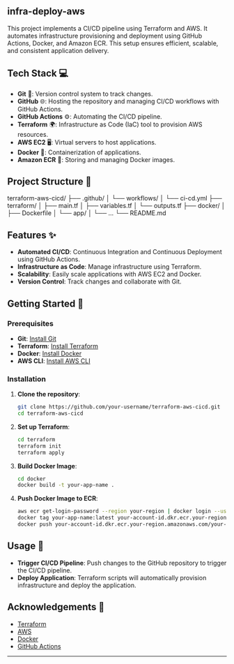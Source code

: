 ## infra-deploy-aws

This project implements a CI/CD pipeline using Terraform and AWS. It automates infrastructure provisioning and deployment using GitHub Actions, Docker, and Amazon ECR. This setup ensures efficient, scalable, and consistent application delivery.

## Tech Stack 💻

- **Git** 🐙: Version control system to track changes.
- **GitHub** 🌐: Hosting the repository and managing CI/CD workflows with GitHub Actions.
- **GitHub Actions** ⚙️: Automating the CI/CD pipeline.
- **Terraform** 🌍: Infrastructure as Code (IaC) tool to provision AWS resources.
- **AWS EC2** 🖥️: Virtual servers to host applications.
- **Docker** 🐳: Containerization of applications.
- **Amazon ECR** 🐋: Storing and managing Docker images.

## Project Structure 📂

terraform-aws-cicd/
├── .github/
│ └── workflows/
│ └── ci-cd.yml
├── terraform/
│ ├── main.tf
│ ├── variables.tf
│ └── outputs.tf
├── docker/
│ ├── Dockerfile
│ └── app/
│ └── ...
└── README.md


## Features ✨

- **Automated CI/CD**: Continuous Integration and Continuous Deployment using GitHub Actions.
- **Infrastructure as Code**: Manage infrastructure using Terraform.
- **Scalability**: Easily scale applications with AWS EC2 and Docker.
- **Version Control**: Track changes and collaborate with Git.

## Getting Started 🏁

### Prerequisites

- **Git**: [Install Git](https://git-scm.com/book/en/v2/Getting-Started-Installing-Git)
- **Terraform**: [Install Terraform](https://learn.hashicorp.com/tutorials/terraform/install-cli)
- **Docker**: [Install Docker](https://docs.docker.com/get-docker/)
- **AWS CLI**: [Install AWS CLI](https://docs.aws.amazon.com/cli/latest/userguide/install-cliv2.html)

### Installation

1. **Clone the repository**:
    ```sh
    git clone https://github.com/your-username/terraform-aws-cicd.git
    cd terraform-aws-cicd
    ```

2. **Set up Terraform**:
    ```sh
    cd terraform
    terraform init
    terraform apply
    ```

3. **Build Docker Image**:
    ```sh
    cd docker
    docker build -t your-app-name .
    ```

4. **Push Docker Image to ECR**:
    ```sh
    aws ecr get-login-password --region your-region | docker login --username AWS --password-stdin your-account-id.dkr.ecr.your-region.amazonaws.com
    docker tag your-app-name:latest your-account-id.dkr.ecr.your-region.amazonaws.com/your-repo-name:latest
    docker push your-account-id.dkr.ecr.your-region.amazonaws.com/your-repo-name:latest
    ```

## Usage 🚀

- **Trigger CI/CD Pipeline**: Push changes to the GitHub repository to trigger the CI/CD pipeline.
- **Deploy Application**: Terraform scripts will automatically provision infrastructure and deploy the application.


## Acknowledgements 🙏

- [Terraform](https://www.terraform.io/)
- [AWS](https://aws.amazon.com/)
- [Docker](https://www.docker.com/)
- [GitHub Actions](https://github.com/features/actions)

---

